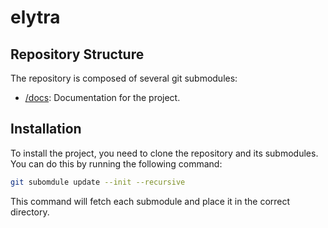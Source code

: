 # elytra
## Repository Structure

The repository is composed of several git submodules:

- [/docs](https://github.com/elytra-tqs/docs): Documentation for the project.

## Installation

To install the project, you need to clone the repository and its submodules. You can do this by running the following command:

```bash
git subomdule update --init --recursive
```
This command will fetch each submodule and place it in the correct directory.

